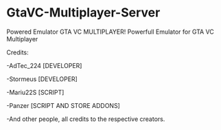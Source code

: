 # GtaVC-Multiplayer-Server
Powered Emulator GTA VC MULTIPLAYER!
Powerfull Emulator for GTA VC Multiplayer

Credits:

-AdTec_224 [DEVELOPER]

-Stormeus [DEVELOPER]

-Mariu22S [SCRIPT]

-Panzer [SCRIPT AND STORE ADDONS]

-And other people, all credits to the respective creators.

